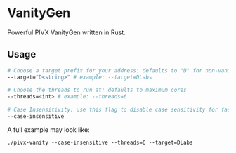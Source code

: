 # VanityGen
Powerful PIVX VanityGen written in Rust.

## Usage
```bash
# Choose a target prefix for your address: defaults to "D" for non-vanity mode
--target="D<string>" # example: --target=DLabs
    
# Choose the threads to run at: defaults to maximum cores
--threads=<int> # example: --threads=6
    
# Case Insensitivity: use this flag to disable case sensitivity for faster searches
--case-insensitive
```

A full example may look like:
```
./pivx-vanity --case-insensitive --threads=6 --target=DLabs
```
